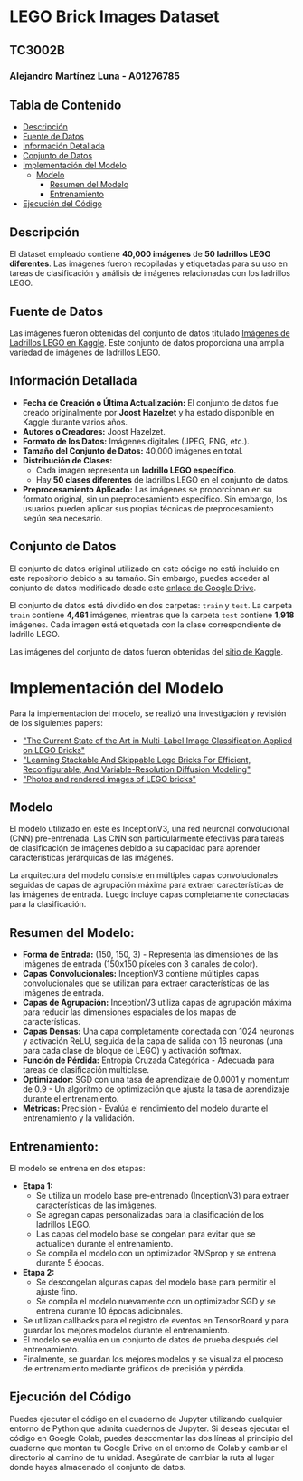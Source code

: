 # LEGO Brick Images Dataset
## TC3002B
### Alejandro Martínez Luna - A01276785

## Tabla de Contenido

- [Descripción](#descripción)
- [Fuente de Datos](#fuente-de-datos)
- [Información Detallada](#información-detallada)
- [Conjunto de Datos](#conjunto-de-datos)
- [Implementación del Modelo](#implementación-del-modelo)
    - [Modelo](#modelo)
        - [Resumen del Modelo](#resumen-del-modelo)
        - [Entrenamiento](#entrenamiento)
- [Ejecución del Código](#ejecución-del-código)

## Descripción

El dataset empleado contiene **40,000 imágenes** de **50 ladrillos LEGO diferentes**. Las imágenes fueron recopiladas y etiquetadas para su uso en tareas de clasificación y análisis de imágenes relacionadas con los ladrillos LEGO.

## Fuente de Datos

Las imágenes fueron obtenidas del conjunto de datos titulado [Imágenes de Ladrillos LEGO en Kaggle](https://www.kaggle.com/datasets/joosthazelzet/lego-brick-images). Este conjunto de datos proporciona una amplia variedad de imágenes de ladrillos LEGO.

## Información Detallada

- **Fecha de Creación o Última Actualización:** El conjunto de datos fue creado originalmente por **Joost Hazelzet** y ha estado disponible en Kaggle durante varios años.
- **Autores o Creadores:** Joost Hazelzet.
- **Formato de los Datos:** Imágenes digitales (JPEG, PNG, etc.).
- **Tamaño del Conjunto de Datos:** 40,000 imágenes en total.
- **Distribución de Clases:**
    - Cada imagen representa un **ladrillo LEGO específico**.
    - Hay **50 clases diferentes** de ladrillos LEGO en el conjunto de datos.
- **Preprocesamiento Aplicado:** Las imágenes se proporcionan en su formato original, sin un preprocesamiento específico. Sin embargo, los usuarios pueden aplicar sus propias técnicas de preprocesamiento según sea necesario.

## Conjunto de Datos

El conjunto de datos original utilizado en este código no está incluido en este repositorio debido a su tamaño. Sin embargo, puedes acceder al conjunto de datos modificado desde este [enlace de Google Drive](https://drive.google.com/drive/folders/1Ue-ZbK7UUYzEtVTQOHjzfBG0p6RI8nik?usp=sharing).

El conjunto de datos está dividido en dos carpetas: `train` y `test`. 
La carpeta `train` contiene **4,461** imágenes, mientras que la carpeta `test` contiene **1,918** imágenes. Cada imagen está etiquetada con la clase correspondiente de ladrillo LEGO.

Las imágenes del conjunto de datos fueron obtenidas del [sitio de Kaggle](https://www.kaggle.com/datasets/joosthazelzet/lego-brick-images).

# Implementación del Modelo
Para la implementación del modelo, se realizó una investigación y revisión de los siguientes papers:

- ["The Current State of the Art in Multi-Label Image Classification Applied on LEGO Bricks"](https://repository.tudelft.nl/islandora/object/uuid%3Af594616d-d8c9-47af-bcba-46fc23699fd0)
- ["Learning Stackable And Skippable Lego Bricks For Efficient, Reconfigurable, And Variable-Resolution Diffusion Modeling"](https://arxiv.org/pdf/2310.06389.pdf)
- ["Photos and rendered images of LEGO bricks"](https://www.nature.com/articles/s41597-023-02682-2.pdf)

## Modelo

El modelo utilizado en este es InceptionV3, una red neuronal convolucional (CNN) pre-entrenada. Las CNN son particularmente efectivas para tareas de clasificación de imágenes debido a su capacidad para aprender características jerárquicas de las imágenes. 

La arquitectura del modelo consiste en múltiples capas convolucionales seguidas de capas de agrupación máxima para extraer características de las imágenes de entrada. Luego incluye capas completamente conectadas para la clasificación.

## Resumen del Modelo:

- **Forma de Entrada:** (150, 150, 3) - Representa las dimensiones de las imágenes de entrada (150x150 píxeles con 3 canales de color).
- **Capas Convolucionales:** InceptionV3 contiene múltiples capas convolucionales que se utilizan para extraer características de las imágenes de entrada.
- **Capas de Agrupación:** InceptionV3 utiliza capas de agrupación máxima para reducir las dimensiones espaciales de los mapas de características.
- **Capas Densas:** Una capa completamente conectada con 1024 neuronas y activación ReLU, seguida de la capa de salida con 16 neuronas (una para cada clase de bloque de LEGO) y activación softmax.
- **Función de Pérdida:** Entropía Cruzada Categórica - Adecuada para tareas de clasificación multiclase.
- **Optimizador:** SGD con una tasa de aprendizaje de 0.0001 y momentum de 0.9 - Un algoritmo de optimización que ajusta la tasa de aprendizaje durante el entrenamiento.
- **Métricas:** Precisión - Evalúa el rendimiento del modelo durante el entrenamiento y la validación.

## Entrenamiento:

El modelo se entrena en dos etapas:
  - **Etapa 1:**
    - Se utiliza un modelo base pre-entrenado (InceptionV3) para extraer características de las imágenes.
    - Se agregan capas personalizadas para la clasificación de los ladrillos LEGO.
    - Las capas del modelo base se congelan para evitar que se actualicen durante el entrenamiento.
    - Se compila el modelo con un optimizador RMSprop y se entrena durante 5 épocas.
  - **Etapa 2:**
    - Se descongelan algunas capas del modelo base para permitir el ajuste fino.
    - Se compila el modelo nuevamente con un optimizador SGD y se entrena durante 10 épocas adicionales.
- Se utilizan callbacks para el registro de eventos en TensorBoard y para guardar los mejores modelos durante el entrenamiento.
- El modelo se evalúa en un conjunto de datos de prueba después del entrenamiento.
- Finalmente, se guardan los mejores modelos y se visualiza el proceso de entrenamiento mediante gráficos de precisión y pérdida.

## Ejecución del Código

Puedes ejecutar el código en el cuaderno de Jupyter utilizando cualquier entorno de Python que admita cuadernos de Jupyter. Si deseas ejecutar el código en Google Colab, puedes descomentar las dos líneas al principio del cuaderno que montan tu Google Drive en el entorno de Colab y cambiar el directorio al camino de tu unidad. Asegúrate de cambiar la ruta al lugar donde hayas almacenado el conjunto de datos.
